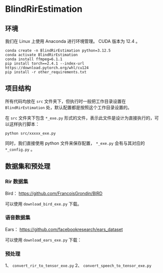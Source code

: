 # BlindRirEstimation

## 环境

我们在 Linux 上使用 Anaconda 进行环境管理。 CUDA 版本为 12.4 。

```shell
conda create -n BlindRirEstimation python=3.12.5
conda activate BlindRirEstimation
conda install ffmpeg=6.1.1
pip install torch==2.4.1 --index-url https://download.pytorch.org/whl/cu124
pip install -r other_requirements.txt
```

## 项目结构

所有代码均放在 `src` 文件夹下，但执行时一般把工作目录设置在 `BlindRirEstimation` 处，默认配置都是按照这个工作目录设置的。

在 `src` 文件夹下包含 `*_exe.py` 形式的文件，表示此文件是设计为直接执行的，可以这样执行脚本：

```shell
python src/xxxxx_exe.py
```

同时，我们直接使用 python 文件来保存配置， `*_exe.py` 会有与其对应的 `*_config.py` 。

## 数据集和预处理

### Rir 数据集

Bird： https://github.com/FrancoisGrondin/BIRD

可以使用 `download_bird_exe.py` 下载。

### 语音数据集

Ears： https://github.com/facebookresearch/ears_dataset

可以使用 `download_ears_exe.py` 下载：

### 预处理

1、 `convert_rir_to_tensor_exe.py`
2、 `convert_speech_to_tensor_exe.py`
